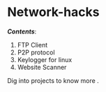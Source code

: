 # Network-hacks

***Contents***:

1. FTP Client 
2. P2P protocol
3. Keylogger for linux
4. Website Scanner

Dig into projects to know more .
